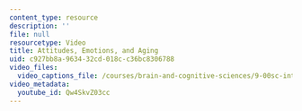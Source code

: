```yaml
---
content_type: resource
description: ''
file: null
resourcetype: Video
title: Attitudes, Emotions, and Aging
uid: c927bb8a-9634-32cd-018c-c36bc8306788
video_files:
  video_captions_file: /courses/brain-and-cognitive-sciences/9-00sc-introduction-to-psychology-fall-2011/adult-development/attitudes-emotions-and-aging/Qw4SkvZ03cc.vtt
video_metadata:
  youtube_id: Qw4SkvZ03cc
---
```

